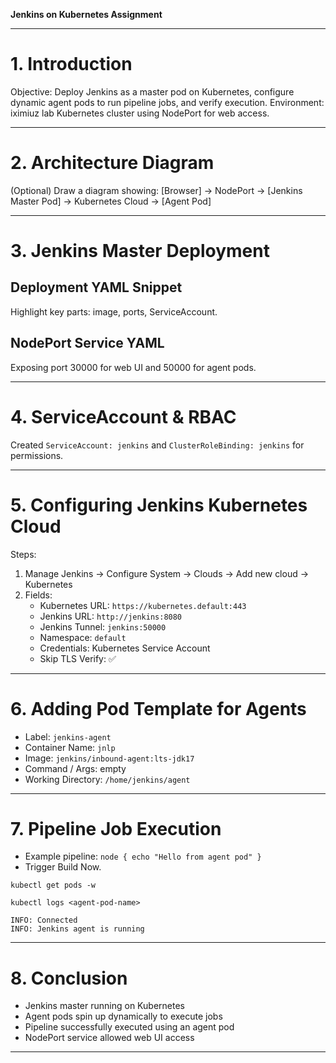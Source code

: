 **Jenkins on Kubernetes Assignment**

---

# 1. Introduction
Objective: Deploy Jenkins as a master pod on Kubernetes, configure dynamic agent pods to run pipeline jobs, and verify execution.
Environment: iximiuz lab Kubernetes cluster using NodePort for web access.

---

# 2. Architecture Diagram
(Optional) Draw a diagram showing:
[Browser] → NodePort → [Jenkins Master Pod] → Kubernetes Cloud → [Agent Pod]

---

# 3. Jenkins Master Deployment
## Deployment YAML Snippet
Highlight key parts: image, ports, ServiceAccount.

## NodePort Service YAML
Exposing port 30000 for web UI and 50000 for agent pods.

---

# 4. ServiceAccount & RBAC
Created `ServiceAccount: jenkins` and `ClusterRoleBinding: jenkins` for permissions.

---

# 5. Configuring Jenkins Kubernetes Cloud
Steps:
1. Manage Jenkins → Configure System → Clouds → Add new cloud → Kubernetes
2. Fields:
   - Kubernetes URL: `https://kubernetes.default:443`
   - Jenkins URL: `http://jenkins:8080`
   - Jenkins Tunnel: `jenkins:50000`
   - Namespace: `default`
   - Credentials: Kubernetes Service Account
   - Skip TLS Verify: ✅

---

# 6. Adding Pod Template for Agents
- Label: `jenkins-agent`
- Container Name: `jnlp`
- Image: `jenkins/inbound-agent:lts-jdk17`
- Command / Args: empty
- Working Directory: `/home/jenkins/agent`

---

# 7. Pipeline Job Execution
- Example pipeline: `node { echo "Hello from agent pod" }`
- Trigger Build Now.

`kubectl get pods -w`

`kubectl logs <agent-pod-name>`
```
INFO: Connected
INFO: Jenkins agent is running
```

---

# 8. Conclusion
- Jenkins master running on Kubernetes
- Agent pods spin up dynamically to execute jobs
- Pipeline successfully executed using an agent pod
- NodePort service allowed web UI access

---

